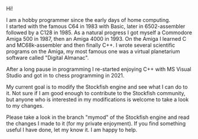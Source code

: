Hi!

I am a hobby programmer since the early days of home computing.<br>
I started with the famous C64 in 1983 with Basic, later in 6502-assembler followed by a C128 in 1985.
As a natural progress I got myself a Commodore Amiga 500 in 1987, then an Amiga 4000 in 1993.
On the Amiga I learned C and MC68k-assembler and then finally C++. I wrote several scientific
programs on the Amiga, my most famous one was a virtual planetarium software called "Digital Almanac".

After a long pause in programming I re-started enjoying C++ with MS Visual Studio and got in to
chess programming in 2021.

My current goal is to modify the Stockfish engine and see what I can do to it. Not sure if I am good
enough to contribute to the Stockfish community, but anyone who is interested in my modifications
is welcome to take a look to my changes.

Please take a look in the branch "mymod" of the Stockfish engine and read the changes I made to it
(for my private enjoyment). If you find something useful I have done, let my know it. I am happy
to help.

<!---
achimste/achimste is a ✨ special ✨ repository because its `README.md` (this file) appears on your GitHub profile.
You can click the Preview link to take a look at your changes.
--->
